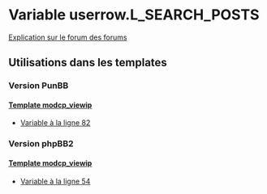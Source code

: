 # Variable userrow.L_SEARCH_POSTS
[Explication sur le forum des forums](http://forum.forumactif.com/t294113-listing-des-variables#userrow.L_SEARCH_POSTS)

## Utilisations dans les templates

### Version PunBB

#### [Template modcp_viewip](punbb/modcp_viewip.md)
* [Variable à la ligne 82](../punbb/modcp_viewip.tpl#L82)

### Version phpBB2

#### [Template modcp_viewip](subsilver/modcp_viewip.md)
* [Variable à la ligne 54](../subsilver/modcp_viewip.tpl#L54)